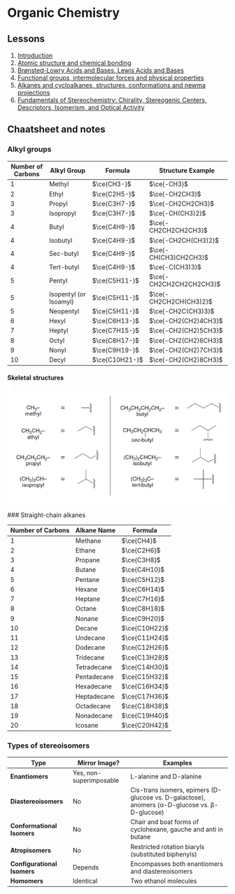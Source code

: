 # Organic Chemistry

## Lessons

1. [Introduction](./lesson-1_17-09-2024-introduction.md)
2. [Atomic structure and chemical bonding](./lesson-2_19-09-2024.md)
3. [Brønsted-Lowry Acids and Bases, Lewis Acids and Bases](./lesson-3_20-09-2024.md)
4. [Functional groups, intermolecular forces and physical properties](./lesson-4_24-09-2024.md)
5. [Alkanes and cycloalkanes, structures, conformations and newma projections](./lesson-5_27-09-2024.md)
6. [Fundamentals of Stereochemistry: Chirality, Stereogenic Centers, Descriptors, Isomerism, and Optical Activity](./lesson-6_1-10-2024.md)

## Chaatsheet and notes

### Alkyl groups

| **Number of Carbons** | **Alkyl Group** | **Formula**       | **Structure Example**         |
|-----------------------|-----------------|-------------------|-------------------------------|
| 1                     | Methyl          | $\ce{CH3-}$      | $\ce{-CH3}$                   |
| 2                     | Ethyl           | $\ce{C2H5-}$     | $\ce{-CH2CH3}$                |
| 3                     | Propyl          | $\ce{C3H7-}$     | $\ce{-CH2CH2CH3}$             |
| 3                     | Isopropyl       | $\ce{C3H7-}$     | $\ce{-CH(CH3)2}$              |
| 4                     | Butyl           | $\ce{C4H9-}$     | $\ce{-CH2CH2CH2CH3}$          |
| 4                     | Isobutyl        | $\ce{C4H9-}$     | $\ce{-CH2CH(CH3)2}$           |
| 4                     | Sec-butyl       | $\ce{C4H9-}$     | $\ce{-CH(CH3)CH2CH3}$         |
| 4                     | Tert-butyl      | $\ce{C4H9-}$     | $\ce{-C(CH3)3}$               |
| 5                     | Pentyl          | $\ce{C5H11-}$    | $\ce{-CH2CH2CH2CH2CH3}$       |
| 5                     | Isopentyl (or Isoamyl) | $\ce{C5H11-}$ | $\ce{-CH2CH2CH(CH3)2}$   |
| 5                     | Neopentyl       | $\ce{C5H11-}$    | $\ce{-CH2C(CH3)3}$            |
| 6                     | Hexyl           | $\ce{C6H13-}$    | $\ce{-CH2(CH2)4CH3}$          |
| 7                     | Heptyl          | $\ce{C7H15-}$    | $\ce{-CH2(CH2)5CH3}$          |
| 8                     | Octyl           | $\ce{C8H17-}$    | $\ce{-CH2(CH2)6CH3}$          |
| 9                     | Nonyl           | $\ce{C9H19-}$    | $\ce{-CH2(CH2)7CH3}$          |
| 10                    | Decyl           | $\ce{C10H21-}$   | $\ce{-CH2(CH2)8CH3}$          |

#### Skeletal structures

<p align="center">
    <img src="assets/alkyl-groups-skeletals.png" />
</p>

### Straight-chain alkanes

| **Number of Carbons** | **Alkane Name** | **Formula**       |
|-----------------------|-----------------|-------------------|
| 1                     | Methane         | $\ce{CH4}$       |
| 2                     | Ethane          | $\ce{C2H6}$      |
| 3                     | Propane         | $\ce{C3H8}$      |
| 4                     | Butane          | $\ce{C4H10}$     |
| 5                     | Pentane         | $\ce{C5H12}$     |
| 6                     | Hexane          | $\ce{C6H14}$     |
| 7                     | Heptane         | $\ce{C7H16}$     |
| 8                     | Octane          | $\ce{C8H18}$     |
| 9                     | Nonane          | $\ce{C9H20}$     |
| 10                    | Decane          | $\ce{C10H22}$    |
| 11                    | Undecane        | $\ce{C11H24}$    |
| 12                    | Dodecane        | $\ce{C12H26}$    |
| 13                    | Tridecane       | $\ce{C13H28}$    |
| 14                    | Tetradecane     | $\ce{C14H30}$    |
| 15                    | Pentadecane     | $\ce{C15H32}$    |
| 16                    | Hexadecane      | $\ce{C16H34}$    |
| 17                    | Heptadecane     | $\ce{C17H36}$    |
| 18                    | Octadecane      | $\ce{C18H38}$    |
| 19                    | Nonadecane      | $\ce{C19H40}$    |
| 20                    | Icosane         | $\ce{C20H42}$    |

### Types of stereoisomers

| Type                     | Mirror Image?              | Examples                                                      |
|--------------------------|----------------------------|---------------------------------------------------------------|
| **Enantiomers**          | Yes, non-superimposable    | L-alanine and D-alanine                                       |
| **Diastereoisomers**     | No                         | Cis-trans isomers, epimers (D-glucose vs. D-galactose), anomers (α-D-glucose vs. β-D-glucose) |
| **Conformational Isomers** | No                      | Chair and boat forms of cyclohexane, gauche and anti in butane |
| **Atropisomers**         | No                         | Restricted rotation biaryls (substituted biphenyls)           |
| **Configurational Isomers** | Depends               | Encompasses both enantiomers and diastereoisomers             |
| **Homomers**             | Identical                  | Two ethanol molecules                                         |
